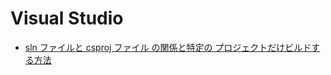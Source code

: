 # Visual Studio

- [sln ファイルと csproj ファイル の関係と特定の プロジェクトだけビルドする方法](https://qiita.com/TsuyoshiUshio@github/items/13c635d033322b175a5e)

